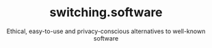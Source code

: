 ---
title: switching.software
subtitle: Ethical, easy-to-use and privacy-conscious alternatives to well-known software
---